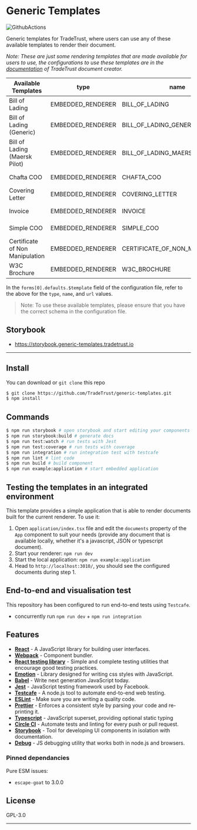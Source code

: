 # Generic Templates

![GithubActions](https://github.com/TradeTrust/generic-templates/workflows/GenericTemplateCI/badge.svg)

Generic templates for TradeTrust, where users can use any of these available templates to render their document.

_Note: These are just some rendering templates that are made available for users to use, the configurations to use these templates are in the [documentation](https://docs.tradetrust.io/document-creator) of TradeTrust document creator._

| Available Templates             | type              | name                            | url                                     | Support OA V3 | Privacy Filter |
| ------------------------------- | ----------------- | ------------------------------- | --------------------------------------- | ------------- | -------------- |
| Bill of Lading                  | EMBEDDED_RENDERER | BILL_OF_LADING                  | https://generic-templates.tradetrust.io | &check;       |                |
| Bill of Lading (Generic)        | EMBEDDED_RENDERER | BILL_OF_LADING_GENERIC          | https://generic-templates.tradetrust.io |               |                |
| Bill of Lading (Maersk Pilot)   | EMBEDDED_RENDERER | BILL_OF_LADING_MAERSK_PILOT     | https://generic-templates.tradetrust.io |               |                |
| Chafta COO                      | EMBEDDED_RENDERER | CHAFTA_COO                      | https://generic-templates.tradetrust.io | &check;       |                |
| Covering Letter                 | EMBEDDED_RENDERER | COVERING_LETTER                 | https://generic-templates.tradetrust.io | &check;       |                |
| Invoice                         | EMBEDDED_RENDERER | INVOICE                         | https://generic-templates.tradetrust.io | &check;       | &check;        |
| Simple COO                      | EMBEDDED_RENDERER | SIMPLE_COO                      | https://generic-templates.tradetrust.io | &check;       |                |
| Certificate of Non Manipulation | EMBEDDED_RENDERER | CERTIFICATE_OF_NON_MANIPULATION | https://generic-templates.tradetrust.io |               |                |
| W3C Brochure                    | EMBEDDED_RENDERER | W3C_BROCHURE                    | https://generic-templates.tradetrust.io |               | &check;        |

In the `forms[0].defaults.$template` field of the configuration file, refer to the above for the `type`, `name`, and `url` values.

> Note: To use these available templates, please ensure that you have the correct schema in the configuration file.

## Storybook

- https://storybook.generic-templates.tradetrust.io

---

## Install

You can download or `git clone` this repo

```sh
$ git clone https://github.com/TradeTrust/generic-templates.git
$ npm install
```

## Commands

```sh
$ npm run storybook # open storybook and start editing your components
$ npm run storybook:build # generate docs
$ npm run test:watch # run tests with Jest
$ npm run test:coverage # run tests with coverage
$ npm run integration # run integration test with testcafe
$ npm run lint # lint code
$ npm run build # build component
$ npm run example:application # start embedded application
```

## Testing the templates in an integrated environment

This template provides a simple application that is able to render documents built for the current renderer. To use it:

1. Open `application/index.tsx` file and edit the `documents` property of the `App` component to suit your needs (provide any document that is available locally, whether it's a javascript, JSON or typescript document).
1. Start your renderer: `npm run dev`
1. Start the local application: `npm run example:application`
1. Head to `http://localhost:3010/`, you should see the configured documents during step 1.

## End-to-end and visualisation test

This repository has been configured to run end-to-end tests using `Testcafe`.

- concurrently run `npm run dev` + `npm run integration`

## Features

- [**React**](http://reactjs.org/) - A JavaScript library for building user interfaces.
- [**Webpack**](https://webpack.js.org/) - Component bundler.
- [**React testing library**](https://testing-library.com/) - Simple and complete testing utilities that encourage good testing practices.
- [**Emotion**](https://emotion.sh/) - Library designed for writing css styles with JavaScript.
- [**Babel**](https://babeljs.io/) - Write next generation JavaScript today.
- [**Jest**](https://facebook.github.io/jest) - JavaScript testing framework used by Facebook.
- [**Testcafe**](https://devexpress.github.io/testcafe/) - A node.js tool to automate end-to-end web testing.
- [**ESLint**](http://eslint.org/) - Make sure you are writing a quality code.
- [**Prettier**](https://prettier.io/) - Enforces a consistent style by parsing your code and re-printing it.
- [**Typescript**](https://www.typescriptlang.org/) - JavaScript superset, providing optional static typing
- [**Circle CI**](https://circleci.com/) - Automate tests and linting for every push or pull request.
- [**Storybook**](https://storybook.js.org/) - Tool for developing UI components in isolation with documentation.
- [**Debug**](https://github.com/visionmedia/debug) - JS debugging utility that works both in node.js and browsers.

### Pinned dependancies

Pure ESM issues:

- `escape-goat` to 3.0.0

## License

GPL-3.0

---
